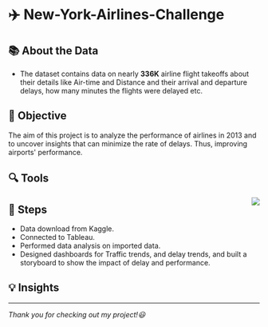 # :airplane: New-York-Airlines-Challenge



## :books: About the Data

- The dataset contains data on nearly **336K** airline flight takeoffs about their details like Air-time and Distance and their arrival and departure delays, how many minutes the flights were delayed etc.

## :dart: Objective

The aim of this project is to analyze the performance of airlines in 2013 and to uncover insights that can minimize the rate of delays. Thus, improving airports' performance.

## :mag: Tools

<img align = "right" src = https://d1.awsstatic.com/china/hp/partners/tableau-LOGO-new02.5c999da7245fd3cb2ad15cde4bf90d0432b626ef.png>

## :feet: Steps



- Data download from Kaggle.
- Connected to Tableau.
- Performed data analysis on imported data.
- Designed dashboards for Traffic trends, and delay trends, and built a storyboard to show the impact of delay and performance.




## :bulb: Insights



----

*Thank you for checking out my project!:smiley:*

